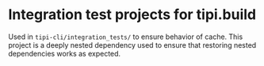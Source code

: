 Integration test projects for tipi.build
========================================

Used in `tipi-cli/integration_tests/` to ensure behavior of cache.
This project is a deeply nested dependency used to ensure that restoring nested dependencies works as expected.